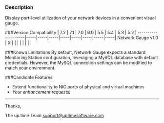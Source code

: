 ### Description
Display port-level utilization of your network devices in a convenient visual gauge.

###Version Compatibility
                        | 7.2 | 7.1 | 7.0 | 6.0 | 5.5 | 5.4 | 5.3 | 5.2 |
    --------------------|-----|-----|-----|-----|-----|-----|-----|-----|
     Network Gauge v1.0 | X   |     |     |     |     |     |     |     |

###Known Limitations
By default, Network Gauge expects a standard Monitoring Station configuration, leveraging a MySQL database with default credentials.  However, the MySQL connection settings can be modified to match your environment.

###Candidate Features
* Extend functionality to NIC ports of physical and virtual machines
* _Your enhancement requests!_

---

Thanks,

The up.time Team
support@uptimesoftware.com
